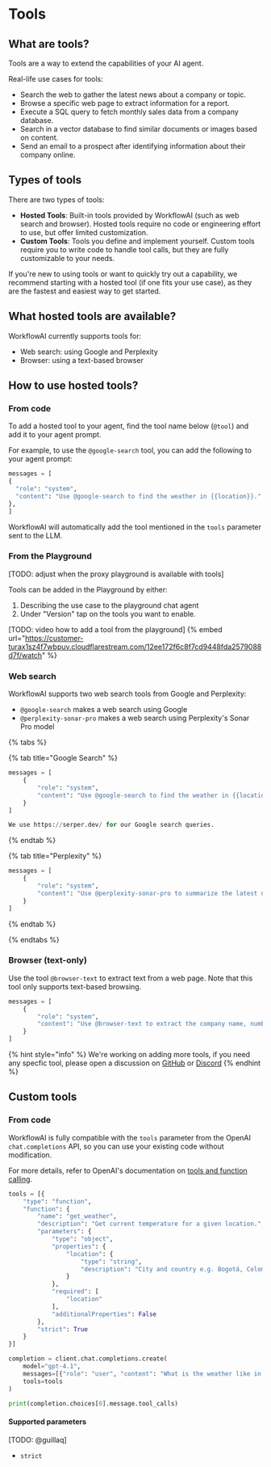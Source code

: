 # Tools

## What are tools?

Tools are a way to extend the capabilities of your AI agent.

Real-life use cases for tools:
- Search the web to gather the latest news about a company or topic.
- Browse a specific web page to extract information for a report.
- Execute a SQL query to fetch monthly sales data from a company database.
- Search in a vector database to find similar documents or images based on content.
- Send an email to a prospect after identifying information about their company online.

## Types of tools

There are two types of tools:

- **Hosted Tools**: Built-in tools provided by WorkflowAI (such as web search and browser). Hosted tools require no code or engineering effort to use, but offer limited customization.
- **Custom Tools**: Tools you define and implement yourself. Custom tools require you to write code to handle tool calls, but they are fully customizable to your needs.

If you're new to using tools or want to quickly try out a capability, we recommend starting with a hosted tool (if one fits your use case), as they are the fastest and easiest way to get started.

## What hosted tools are available?

WorkflowAI currently supports tools for:
- Web search: using Google and Perplexity
- Browser: using a text-based browser

## How to use hosted tools?

### From code

To add a hosted tool to your agent, find the tool name below (`@tool`) and add it to your agent prompt.

For example, to use the `@google-search` tool, you can add the following to your agent prompt:

```python
messages = [
{
  "role": "system",
  "content": "Use @google-search to find the weather in {{location}}."
},
]
```

WorkflowAI will automatically add the tool mentioned in the `tools` parameter sent to the LLM.

### From the Playground

[TODO: adjust when the proxy playground is available with tools]

Tools can be added in the Playground by either:
1. Describing the use case to the playground chat agent 
2. Under "Version" tap on the tools you want to enable.

[TODO: video how to add a tool from the playground]
{% embed url="https://customer-turax1sz4f7wbpuv.cloudflarestream.com/12ee172f6c8f7cd9448fda2579088d7f/watch" %}

### Web search

WorkflowAI supports two web search tools from Google and Perplexity:
- `@google-search` makes a web search using Google
- `@perplexity-sonar-pro` makes a web search using Perplexity's Sonar Pro model

{% tabs %}

{% tab title="Google Search" %}
```python
messages = [
    {
        "role": "system",
        "content": "Use @google-search to find the weather in {{location}}."
    }
]

We use https://serper.dev/ for our Google search queries.
```
{% endtab %}

{% tab title="Perplexity" %}
```python
messages = [
    {
        "role": "system",
        "content": "Use @perplexity-sonar-pro to summarize the latest news about {{topic}}."
    }
]
```
{% endtab %}

{% endtabs %}

### Browser (text-only)

Use the tool `@browser-text` to extract text from a web page. Note that this tool only supports text-based browsing.

```python
messages = [
    {
        "role": "system",
        "content": "Use @browser-text to extract the company name, number of employees, and email address from {{company_url}}."
    }
]
```

{% hint style="info" %}
We're working on adding more tools, if you need any specfic tool, please open a discussion on [GitHub](https://github.com/workflowai/workflowai/discussions/categories/ideas) or [Discord](https://discord.com/invite/auuf8DREZh)
{% endhint %}

## Custom tools

### From code

WorkflowAI is fully compatible with the `tools` parameter from the OpenAI `chat.completions` API, so you can use your existing code without modification.

For more details, refer to OpenAI's documentation on [tools and function calling](https://platform.openai.com/docs/guides/function-calling).

```python
tools = [{
    "type": "function",
    "function": {
        "name": "get_weather",
        "description": "Get current temperature for a given location.",
        "parameters": {
            "type": "object",
            "properties": {
                "location": {
                    "type": "string",
                    "description": "City and country e.g. Bogotá, Colombia"
                }
            },
            "required": [
                "location"
            ],
            "additionalProperties": False
        },
        "strict": True
    }
}]

completion = client.chat.completions.create(
    model="gpt-4.1",
    messages=[{"role": "user", "content": "What is the weather like in Paris today?"}],
    tools=tools
)

print(completion.choices[0].message.tool_calls)
```

#### Supported parameters

[TODO: @guillaq]
- `strict` 